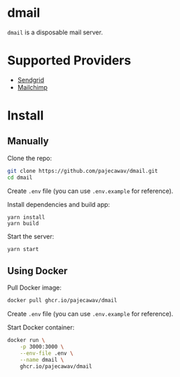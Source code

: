 # dmail

`dmail` is a disposable mail server.

# Supported Providers

-   [ Sendgrid ](https://sendgrid.com/)
-   [ Mailchimp ](https://mailchimp.com/)

# Install

## Manually

Clone the repo:

```sh
git clone https://github.com/pajecawav/dmail.git
cd dmail
```

Create `.env` file (you can use `.env.example` for reference).

Install dependencies and build app:

```
yarn install
yarn build
```

Start the server:

```sh
yarn start
```

## Using Docker

Pull Docker image:

```sh
docker pull ghcr.io/pajecawav/dmail
```

Create `.env` file (you can use `.env.example` for reference).

Start Docker container:

```sh
docker run \
    -p 3000:3000 \
    --env-file .env \
    --name dmail \
    ghcr.io/pajecawav/dmail

```
